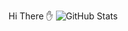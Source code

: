 Hi There ✋
![GitHub Stats](https://github-readme-stats.vercel.app/api?username=serenityeirlys&theme=radical)
